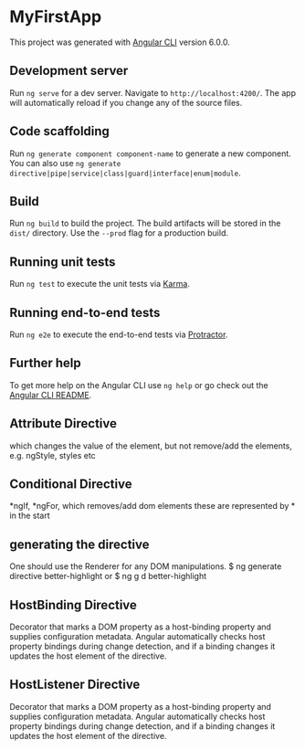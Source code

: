 # MyFirstApp

This project was generated with [Angular CLI](https://github.com/angular/angular-cli) version 6.0.0.

## Development server

Run `ng serve` for a dev server. Navigate to `http://localhost:4200/`. The app will automatically reload if you change any of the source files.

## Code scaffolding

Run `ng generate component component-name` to generate a new component. You can also use `ng generate directive|pipe|service|class|guard|interface|enum|module`.

## Build

Run `ng build` to build the project. The build artifacts will be stored in the `dist/` directory. Use the `--prod` flag for a production build.

## Running unit tests

Run `ng test` to execute the unit tests via [Karma](https://karma-runner.github.io).

## Running end-to-end tests

Run `ng e2e` to execute the end-to-end tests via [Protractor](http://www.protractortest.org/).

## Further help

To get more help on the Angular CLI use `ng help` or go check out the [Angular CLI README](https://github.com/angular/angular-cli/blob/master/README.md).

## Attribute Directive
which changes the value of the element, but not remove/add the elements, 
e.g. ngStyle, styles etc

## Conditional Directive
*ngIf, *ngFor, 
which removes/add dom elements
these are represented by * in the start

## generating the directive
One should use the Renderer for any DOM manipulations.
$ ng generate directive better-highlight
or
$ ng g d better-highlight

## HostBinding Directive
Decorator that marks a DOM property as a host-binding property and supplies configuration metadata. Angular automatically checks host property bindings during change detection, and if a binding changes it updates the host element of the directive.

## HostListener Directive
Decorator that marks a DOM property as a host-binding property and supplies configuration metadata. Angular automatically checks host property bindings during change detection, and if a binding changes it updates the host element of the directive.
